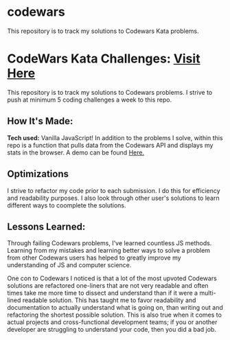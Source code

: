 # codewars <br />
This repository is to track my solutions to Codewars Kata problems.  <br />

# CodeWars Kata Challenges: <a target="_blank" href="https://www.codewars.com/users/ubemacapuno">Visit Here</a> 

This repository is to track my solutions to Codewars problems. I strive to push at minimum 5 coding challenges a week to this repo. 

## How It's Made:

**Tech used:** Vanilla JavaScript! In addition to the problems I solve, within this repo is a function that pulls data from the Codewars API and displays my stats in the browser. A demo can be found <a target="_blank" href="https://coreydamocles-codewars.netlify.app"> Here.</a>

## Optimizations

I strive to refactor my code prior to each submission. I do this for efficiency and readability purposes. I also look through other user's solutions to learn different ways to coomplete the solutions.

## Lessons Learned:

Through failing Codewars problems, I've learned countless JS methods. Learning from my mistakes and learning better ways to solve a problem from other Codewars users has helped to greatly improve my understanding of JS and computer science.

One con to Codewars I noticed is that a lot of the most upvoted Codewars solutions are refactored one-liners that are not very readable and often times take me more time to dissect and understand than if it were a multi-lined readable solution. This has taught me to favor readability and documentation to actually understand what is going on, than writing out and refactoring the shortest possible solution. This is also true when it comes to actual projects and cross-functional development teams; if you or another developer are struggling to understand your code, then you did a bad job.
